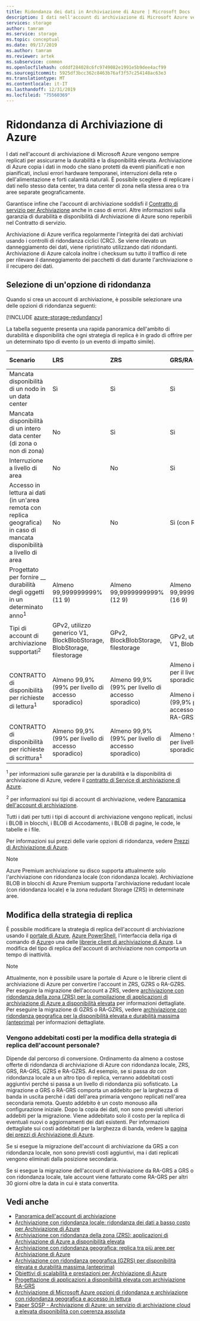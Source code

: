 ```yaml
---
title: Ridondanza dei dati in Archiviazione di Azure | Microsoft Docs
description: I dati nell'account di archiviazione di Microsoft Azure vengono replicati per durabilità e disponibilità elevata. Le opzioni di ridondanza includono archiviazione con ridondanza locale (con ridondanza locale), archiviazione con ridondanza della zona (ZRS), archiviazione con ridondanza geografica, archiviazione con ridondanza geografica e accesso in lettura (RA-GRS), archiviazione con ridondanza geografica e con ridondanza geografica e accesso in lettura archiviazione (RA-GZRS) (anteprima).
services: storage
author: tamram
ms.service: storage
ms.topic: conceptual
ms.date: 09/17/2019
ms.author: tamram
ms.reviewer: artek
ms.subservice: common
ms.openlocfilehash: cdddf284028c6fc9749082e1991e5b9dee4acf99
ms.sourcegitcommit: 5925df3bcc362c8463b76af3f57c254148ac63e3
ms.translationtype: MT
ms.contentlocale: it-IT
ms.lasthandoff: 12/31/2019
ms.locfileid: "75560369"
---
```

# <a name="azure-storage-redundancy"></a>Ridondanza di Archiviazione di Azure

I dati nell'account di archiviazione di Microsoft Azure vengono sempre replicati per assicurarne la durabilità e la disponibilità elevata. Archiviazione di Azure copia i dati in modo che siano protetti da eventi pianificati e non pianificati, inclusi errori hardware temporanei, interruzioni della rete o dell'alimentazione e forti calamità naturali. È possibile scegliere di replicare i dati nello stesso data center, tra data center di zona nella stessa area o tra aree separate geograficamente.

Garantisce infine che l'account di archiviazione soddisfi il [Contratto di servizio per Archiviazione](https://azure.microsoft.com/support/legal/sla/storage/) anche in caso di errori. Altre informazioni sulla garanzia di durabilità e disponibilità di Archiviazione di Azure sono reperibili nel Contratto di servizio.

Archiviazione di Azure verifica regolarmente l'integrità dei dati archiviati usando i controlli di ridondanza ciclici (CRC). Se viene rilevato un danneggiamento dei dati, viene ripristinato utilizzando dati ridondanti. Archiviazione di Azure calcola inoltre i checksum su tutto il traffico di rete per rilevare il danneggiamento dei pacchetti di dati durante l'archiviazione o il recupero dei dati.

## <a name="choosing-a-redundancy-option"></a>Selezione di un'opzione di ridondanza

Quando si crea un account di archiviazione, è possibile selezionare una delle opzioni di ridondanza seguenti:

[!INCLUDE [azure-storage-redundancy](../../../includes/azure-storage-redundancy.md)]

La tabella seguente presenta una rapida panoramica dell'ambito di durabilità e disponibilità che ogni strategia di replica è in grado di offrire per un determinato tipo di evento (o un evento di impatto simile).

| Scenario                                                                                                 | LRS                             | ZRS                              | GRS/RA-GRS                                  | GZRS/RA-GZRS (anteprima)                              |
| :------------------------------------------------------------------------------------------------------- | :------------------------------ | :------------------------------- | :----------------------------------- | :----------------------------------- |
| Mancata disponibilità di un nodo in un data center                                                                 | Sì                             | Sì                              | Sì                                  | Sì                                  |
| Mancata disponibilità di un intero data center (di zona o non di zona)                                           | No                              | Sì                              | Sì                                  | Sì                                  |
| Interruzione a livello di area                                                                                     | No                              | No                               | Sì                                  | Sì                                  |
| Accesso in lettura ai dati (in un'area remota con replica geografica) in caso di mancata disponibilità a livello di area | No                              | No                               | Sì (con RA-GRS)                                   | Sì (con RA-GZRS)                                 |
| Progettato per fornire \_\_ durabilità degli oggetti in un determinato anno<sup>1</sup>                                          | Almeno 99,999999999% (11 9) | Almeno 99,9999999999% (12 9) | Almeno 99,99999999999999% (16 9) | Almeno 99,99999999999999% (16 9) |
| Tipi di account di archiviazione supportati<sup>2</sup>                                                                   | GPv2, utilizzo generico V1, BlockBlobStorage, BlobStorage, filestorage                | GPv2, BlockBlobStorage, filestorage                             | GPv2, utilizzo generico V1, BlobStorage                     | GPv2                     |
| CONTRATTO di disponibilità per richieste di lettura<sup>1</sup>  | Almeno 99,9% (99% per livello di accesso sporadico) | Almeno 99,9% (99% per livello di accesso sporadico) | Almeno il 99,9% (99% per il livello di accesso sporadico) per GRS<br /><br />Almeno il 99,99% (99,9% per il livello di accesso sporadico) per RA-GRS | Almeno il 99,9% (99% per il livello di accesso sporadico) per GZRS<br /><br />Almeno il 99,99% (99,9% per il livello di accesso sporadico) per RA-GZRS |
| CONTRATTO di disponibilità per richieste di scrittura<sup>1</sup>  | Almeno 99,9% (99% per livello di accesso sporadico) | Almeno 99,9% (99% per livello di accesso sporadico) | Almeno 99,9% (99% per livello di accesso sporadico) | Almeno 99,9% (99% per livello di accesso sporadico) |

<sup>1</sup> per informazioni sulle garanzie per la durabilità e la disponibilità di archiviazione di Azure, vedere il [contratto di Service di archiviazione di Azure](https://azure.microsoft.com/support/legal/sla/storage/).   

<sup>2</sup> per informazioni sui tipi di account di archiviazione, vedere [Panoramica dell'account di archiviazione](storage-account-overview.md).

Tutti i dati per tutti i tipi di account di archiviazione vengono replicati, inclusi i BLOB in blocchi, i BLOB di Accodamento, i BLOB di pagine, le code, le tabelle e i file.

Per informazioni sui prezzi delle varie opzioni di ridondanza, vedere [Prezzi di Archiviazione di Azure](https://azure.microsoft.com/pricing/details/storage/).

> [!NOTE]
> Azure Premium archiviazione su disco supporta attualmente solo l'archiviazione con ridondanza locale (con ridondanza locale). Archiviazione BLOB in blocchi di Azure Premium supporta l'archiviazione redudant locale (con ridondanza locale) e la zona redudant Storage (ZRS) in determinate aree.

## <a name="changing-replication-strategy"></a>Modifica della strategia di replica

È possibile modificare la strategia di replica dell'account di archiviazione usando il [portale di Azure](https://portal.azure.com/), [Azure PowerShell](storage-powershell-guide-full.md), l'interfaccia della riga di comando di [Azure](https://docs.microsoft.com/cli/azure/install-azure-cli?view=azure-cli-latest)o una delle [librerie client di archiviazione di Azure](https://docs.microsoft.com/azure/index#pivot=sdkstools). La modifica del tipo di replica dell'account di archiviazione non comporta un tempo di inattività.

> [!NOTE]
> Attualmente, non è possibile usare la portale di Azure o le librerie client di archiviazione di Azure per convertire l'account in ZRS, GZRS o RA-GZRS. Per eseguire la migrazione dell'account a ZRS, vedere [archiviazione con ridondanza della zona (ZRS) per la compilazione di applicazioni di archiviazione di Azure a disponibilità elevata](storage-redundancy-zrs.md) per informazioni dettagliate. Per eseguire la migrazione di GZRS o RA-GZRS, vedere [archiviazione con ridondanza geografica per la disponibilità elevata e durabilità massima (anteprima)](storage-redundancy-zrs.md) per informazioni dettagliate.

### <a name="are-there-any-costs-to-changing-my-accounts-replication-strategy"></a>Vengono addebitati costi per la modifica della strategia di replica dell'account personale?

Dipende dal percorso di conversione. Ordinamento da almeno a costose offerte di ridondanza di archiviazione di Azure con ridondanza locale, ZRS, GRS, RA-GRS, GZRS e RA-GZRS. Ad esempio, se si passa *da* con ridondanza locale a un altro tipo di replica, verranno addebitati costi aggiuntivi perché si passa a un livello di ridondanza più sofisticato. La migrazione *a* GRS o RA-GRS comporta un addebito per la larghezza di banda in uscita perché i dati dell'area primaria vengono replicati nell'area secondaria remota. Questo addebito è un costo monouso alla configurazione iniziale. Dopo la copia dei dati, non sono previsti ulteriori addebiti per la migrazione. Viene addebitato solo il costo per la replica di eventuali nuovi o aggiornamenti dei dati esistenti. Per informazioni dettagliate sui costi addebitati per la larghezza di banda, vedere la [pagina dei prezzi di Archiviazione di Azure](https://azure.microsoft.com/pricing/details/storage/blobs/).

Se si esegue la migrazione dell'account di archiviazione da GRS a con ridondanza locale, non sono previsti costi aggiuntivi, ma i dati replicati vengono eliminati dalla posizione secondaria.

Se si esegue la migrazione dell'account di archiviazione da RA-GRS a GRS o con ridondanza locale, tale account viene fatturato come RA-GRS per altri 30 giorni oltre la data in cui è stata convertita.

## <a name="see-also"></a>Vedi anche

- [Panoramica dell'account di archiviazione](storage-account-overview.md)
- [Archiviazione con ridondanza locale: ridondanza dei dati a basso costo per Archiviazione di Azure](storage-redundancy-lrs.md)
- [Archiviazione con ridondanza della zona (ZRS): applicazioni di Archiviazione di Azure a disponibilità elevata](storage-redundancy-zrs.md)
- [Archiviazione con ridondanza geografica: replica tra più aree per Archiviazione di Azure](storage-redundancy-grs.md)
- [Archiviazione con ridondanza geografica (GZRS) per disponibilità elevata e durabilità massima (anteprima)](storage-redundancy-gzrs.md)
- [Obiettivi di scalabilità e prestazioni per Archiviazione di Azure](storage-scalability-targets.md)
- [Progettazione di applicazioni a disponibilità elevata con archiviazione RA-GRS](../storage-designing-ha-apps-with-ragrs.md)
- [Archiviazione di Microsoft Azure opzioni di ridondanza e archiviazione con ridondanza geografica e accesso in lettura](https://blogs.msdn.com/b/windowsazurestorage/archive/2013/12/11/introducing-read-access-geo-replicated-storage-ra-grs-for-windows-azure-storage.aspx)
- [Paper SOSP - Archiviazione di Azure: un servizio di archiviazione cloud a elevata disponibilità con coerenza assoluta](https://blogs.msdn.com/b/windowsazurestorage/archive/2011/11/20/windows-azure-storage-a-highly-available-cloud-storage-service-with-strong-consistency.aspx)
